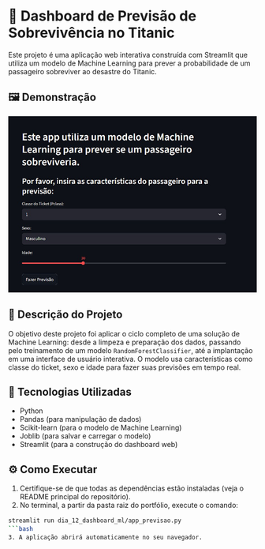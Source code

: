 # 🚢 Dashboard de Previsão de Sobrevivência no Titanic

Este projeto é uma aplicação web interativa construída com Streamlit que utiliza um modelo de Machine Learning para prever a probabilidade de um passageiro sobreviver ao desastre do Titanic.

## 🖼️ Demonstração

![Screenshot do Dashboard de Previsão](titanic.jpg)

## 📖 Descrição do Projeto

O objetivo deste projeto foi aplicar o ciclo completo de uma solução de Machine Learning: desde a limpeza e preparação dos dados, passando pelo treinamento de um modelo `RandomForestClassifier`, até a implantação em uma interface de usuário interativa. O modelo usa características como classe do ticket, sexo e idade para fazer suas previsões em tempo real.

## 🚀 Tecnologias Utilizadas

- Python
- Pandas (para manipulação de dados)
- Scikit-learn (para o modelo de Machine Learning)
- Joblib (para salvar e carregar o modelo)
- Streamlit (para a construção do dashboard web)

## ⚙️ Como Executar

1. Certifique-se de que todas as dependências estão instaladas (veja o README principal do repositório).
2. No terminal, a partir da pasta raiz do portfólio, execute o comando:
```bash
streamlit run dia_12_dashboard_ml/app_previsao.py
```bash 
3. A aplicação abrirá automaticamente no seu navegador.